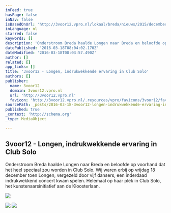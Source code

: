 ```yaml
---
inFeed: true
hasPage: false
inNav: false
isBasedOnUrl: 'http://3voor12.vpro.nl/lokaal/breda/nieuws/2015/december/151218_longen.html'
inLanguage: nl
starred: false
keywords: []
description: 'Onderstroom Breda haalde Longen naar Breda en beloofde op voorhand dat het heel speciaal zou worden in Club Solo. Wij waren erbij op vrijdag 18 december toen Longen, vergezeld door vijf dansers, een inderdaad indrukwekkend concert kwam spelen. Helemaal op haar plek in Club Solo, het kunstenaarsinitiatief aan de Kloosterlaan.'
datePublished: '2016-03-18T08:04:02.170Z'
dateModified: '2016-03-18T08:03:57.490Z'
author: []
related: []
app_links: []
title: '3voor12 - Longen, indrukwekkende ervaring in Club Solo'
authors: []
publisher:
  name: 3voor12
  domain: 3voor12.vpro.nl
  url: 'http://3voor12.vpro.nl'
  favicon: 'http://3voor12.vpro.nl/.resources/vpro/favicons/3voor12/favicon.ico'
sourcePath: _posts/2016-03-18-3voor12-longen-indrukwekkende-ervaring-in-club-solo.md
published: true
_context: 'http://schema.org'
_type: MediaObject

---
```

<article style=""><h1>3voor12 - Longen, indrukwekkende ervaring in Club Solo</h1><p>Onderstroom Breda haalde Longen naar Breda en beloofde op voorhand dat het heel speciaal zou worden in Club Solo. Wij waren erbij op vrijdag 18 december toen Longen, vergezeld door vijf dansers, een inderdaad indrukwekkend concert kwam spelen. Helemaal op haar plek in Club Solo, het kunstenaarsinitiatief aan de Kloosterlaan.</p><img src="http://3voor12.vpro.nl/.imaging/stk/3voor12/opengraph/dam/3voor12-lokaal-breda/breda/2015/december/151218_longen/181215_3voor12_Longen_ClubSolo_09/jcr:content/181215_3voor12_Longen_ClubSolo_09.jpg" /></article>

![](https://the-grid-user-content.s3-us-west-2.amazonaws.com/db20ff33-241d-4461-8387-174a32343db4.jpg)
![](https://the-grid-user-content.s3-us-west-2.amazonaws.com/9dea1cf9-5134-4f28-9c76-c4e42853eb3d.jpg)